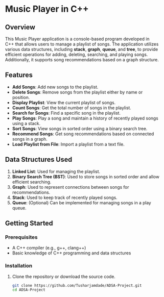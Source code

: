 # Music Player in C++

## Overview

This Music Player application is a console-based program developed in C++ that allows users to manage a playlist of songs. The application utilizes various data structures, including **stack**, **graph**, **queue**, and **tree**, to provide efficient operations for adding, deleting, searching, and playing songs. Additionally, it supports song recommendations based on a graph structure.

## Features

- **Add Songs**: Add new songs to the playlist.
- **Delete Songs**: Remove songs from the playlist either by name or position.
- **Display Playlist**: View the current playlist of songs.
- **Count Songs**: Get the total number of songs in the playlist.
- **Search for Songs**: Find a specific song in the playlist.
- **Play Songs**: Play a song and maintain a history of recently played songs using a stack.
- **Sort Songs**: View songs in sorted order using a binary search tree.
- **Recommend Songs**: Get song recommendations based on connected songs in a graph.
- **Load Playlist from File**: Import a playlist from a text file.

## Data Structures Used

1. **Linked List**: Used for managing the playlist.
2. **Binary Search Tree (BST)**: Used to store songs in sorted order and allow efficient searching.
3. **Graph**: Used to represent connections between songs for recommendations.
4. **Stack**: Used to keep track of recently played songs.
5. **Queue**: (Optional) Can be implemented for managing songs in a play queue.

## Getting Started

### Prerequisites

- A C++ compiler (e.g., g++, clang++)
- Basic knowledge of C++ programming and data structures

### Installation

1. Clone the repository or download the source code.
   ```bash
   git clone https://github.com/Tusharjamdade/ADSA-Project.git
   cd ADSA-Project
